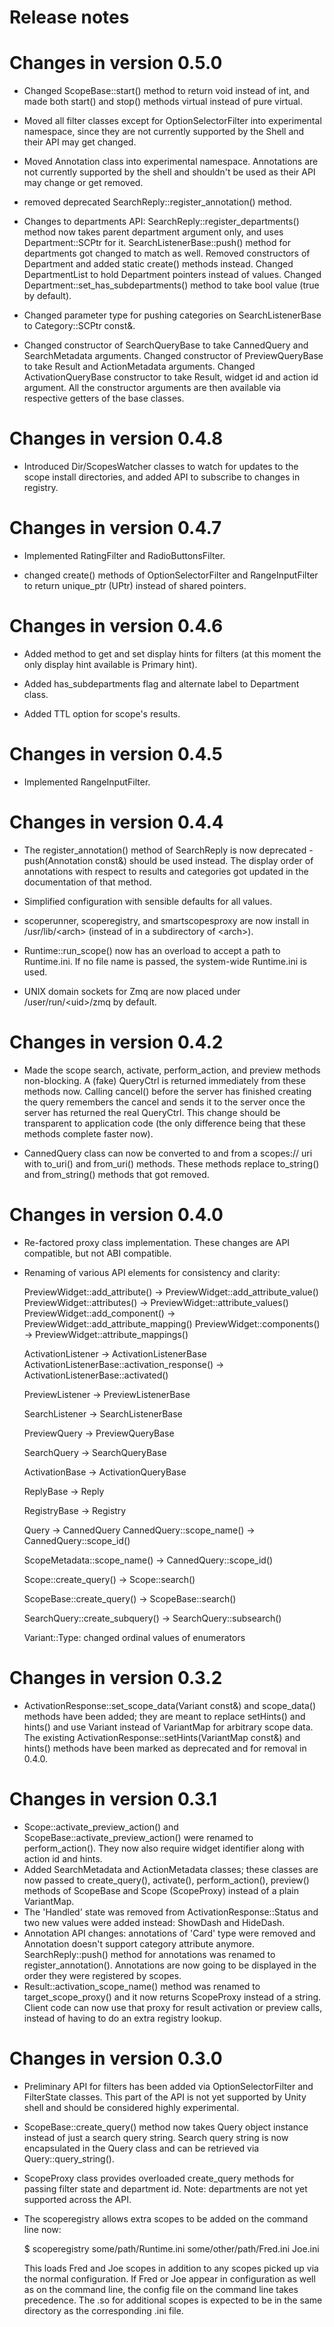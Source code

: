 Release notes
=============

Changes in version 0.5.0
========================
  - Changed ScopeBase::start() method to return void instead of int, and made both start() and stop() methods virtual instead of pure virtual.
  - Moved all filter classes except for OptionSelectorFilter into experimental namespace, since they are not currently supported by the Shell
    and their API may get changed.
  - Moved Annotation class into experimental namespace. Annotations are not currently supported by the shell and shouldn't be used as their API
    may change or get removed.
  - removed deprecated SearchReply::register_annotation() method.
  - Changes to departments API: SearchReply::register_departments() method now takes parent department argument only,
    and uses Department::SCPtr for it. SearchListenerBase::push() method for departments got changed to match as well. Removed
    constructors of Department and added static create() methods instead. Changed DepartmentList to hold Department
    pointers instead of values. Changed Department::set_has_subdepartments() method to take bool value (true by default).

  - Changed parameter type for pushing categories on SearchListenerBase to Category::SCPtr const&.

  - Changed constructor of SearchQueryBase to take CannedQuery and SearchMetadata arguments.
    Changed constructor of PreviewQueryBase to take Result and ActionMetadata arguments. Changed ActivationQueryBase constructor to take Result, widget id and
    action id argument. All the constructor arguments are then available via respective getters of the base classes.

Changes in version 0.4.8
========================
  - Introduced Dir/ScopesWatcher classes to watch for updates to the scope install directories, and added API to subscribe to changes in registry.

Changes in version 0.4.7
========================
  - Implemented RatingFilter and RadioButtonsFilter.

  - changed create() methods of OptionSelectorFilter and RangeInputFilter to return unique_ptr (UPtr)
    instead of shared pointers.

Changes in version 0.4.6
========================
  - Added method to get and set display hints for filters (at this moment the only display hint
    available is Primary hint).

  - Added has_subdepartments flag and alternate label to Department class.

  - Added TTL option for scope's results.

Changes in version 0.4.5
========================
  - Implemented RangeInputFilter.

Changes in version 0.4.4
========================
  - The register_annotation() method of SearchReply is now deprecated - push(Annotation const&) should
    be used instead. The display order of annotations with respect to results and categories
    got updated in the documentation of that method.

  - Simplified configuration with sensible defaults for all values.

  - scoperunner, scoperegistry, and smartscopesproxy are now install in /usr/lib/\<arch\>
    (instead of in a subdirectory of \<arch\>).

  - Runtime::run_scope() now has an overload to accept a path to Runtime.ini. If no file name is passed,
    the system-wide Runtime.ini is used.

  - UNIX domain sockets for Zmq are now placed under /user/run/\<uid\>/zmq by default.

Changes in version 0.4.2
========================

  - Made the scope search, activate, perform_action, and preview methods non-blocking.
    A (fake) QueryCtrl is returned immediately from these methods now. Calling cancel() before
    the server has finished creating the query remembers the cancel and sends it to the
    server once the server has returned the real QueryCtrl. This change should be transparent
    to application code (the only difference being that these methods complete faster now).

  - CannedQuery class can now be converted to and from a scopes:// uri with to_uri() and from_uri() methods.
    These methods replace to_string() and from_string() methods that got removed.

Changes in version 0.4.0
========================

  - Re-factored proxy class implementation. These changes are API compatible, but not ABI compatible.

  - Renaming of various API elements for consistency and clarity:

    PreviewWidget::add_attribute() -> PreviewWidget::add_attribute_value()
    PreviewWidget::attributes() -> PreviewWidget::attribute_values()
    PreviewWidget::add_component() -> PreviewWidget::add_attribute_mapping()
    PreviewWidget::components() -> PreviewWidget::attribute_mappings()

    ActivationListener -> ActivationListenerBase
    ActivationListenerBase::activation_response() -> ActivationListenerBase::activated()

    PreviewListener -> PreviewListenerBase

    SearchListener -> SearchListenerBase

    PreviewQuery -> PreviewQueryBase

    SearchQuery -> SearchQueryBase

    ActivationBase -> ActivationQueryBase

    ReplyBase -> Reply

    RegistryBase -> Registry

    Query -> CannedQuery
    CannedQuery::scope_name() -> CannedQuery::scope_id()

    ScopeMetadata::scope_name() -> CannedQuery::scope_id()

    Scope::create_query() -> Scope::search()

    ScopeBase::create_query() -> ScopeBase::search()

    SearchQuery::create_subquery() -> SearchQuery::subsearch()

    Variant::Type: changed ordinal values of enumerators

Changes in version 0.3.2
========================
- ActivationResponse::set_scope_data(Variant const&) and scope_data() methods
  have been added; they are meant to replace setHints() and hints() and use
  Variant instead of VariantMap for arbitrary scope data.
  The existing ActivationResponse::setHints(VariantMap const&) and hints()
  methods have been marked as deprecated and for removal in 0.4.0.

Changes in version 0.3.1
========================
- Scope::activate_preview_action() and ScopeBase::activate_preview_action() were
  renamed to perform_action(). They now also require widget identifier
  along with action id and hints.
- Added SearchMetadata and ActionMetadata classes; these classes are now passed
  to create_query(), activate(), perform_action(), preview() methods of
  ScopeBase and Scope (ScopeProxy) instead of a plain VariantMap.
- The 'Handled' state was removed from ActivationResponse::Status and two new
  values were added instead: ShowDash and HideDash.
- Annotation API changes: annotations of 'Card' type were removed and Annotation
  doesn't support category attribute anymore. SearchReply::push() method for
  annotations was renamed to register_annotation(). Annotations are now going to
  be displayed in the order they were registered by scopes.
- Result::activation_scope_name() method was renamed to target_scope_proxy() and
  it now returns ScopeProxy instead of a string. Client code can now use that
  proxy for result activation or preview calls, instead of having to do an extra
  registry lookup.

Changes in version 0.3.0
========================

- Preliminary API for filters has been added via OptionSelectorFilter and
  FilterState classes. This part of the API is not yet supported by Unity shell
  and should be considered highly experimental. 

- ScopeBase::create_query() method now takes Query object instance instead of
  just a search query string. Search query string is now encapsulated in the
  Query class and can be retrieved via Query::query_string().

- ScopeProxy class provides overloaded create_query methods for passing filter
  state and department id. Note: departments are not yet supported across the
  API.

- The scoperegistry allows extra scopes to be added on the command line now:

    $ scoperegistry some/path/Runtime.ini some/other/path/Fred.ini Joe.ini

  This loads Fred and Joe scopes in addition to any scopes picked up
  via the normal configuration. If Fred or Joe appear in configuration
  as well as on the command line, the config file on the command line
  takes precedence. The .so for additional scopes is expected to be
  in the same directory as the corresponding .ini file.
